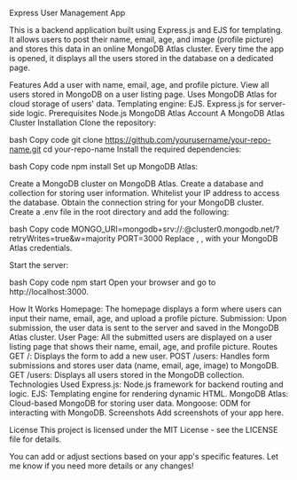 Express User Management App

This is a backend application built using Express.js and EJS for templating. It allows users to post their name, email, age, and image (profile picture) and stores this data in an online MongoDB Atlas cluster. Every time the app is opened, it displays all the users stored in the database on a dedicated page.

Features
Add a user with name, email, age, and profile picture.
View all users stored in MongoDB on a user listing page.
Uses MongoDB Atlas for cloud storage of users' data.
Templating engine: EJS.
Express.js for server-side logic.
Prerequisites
Node.js
MongoDB Atlas Account
A MongoDB Atlas Cluster
Installation
Clone the repository:

bash
Copy code
git clone https://github.com/yourusername/your-repo-name.git
cd your-repo-name
Install the required dependencies:

bash
Copy code
npm install
Set up MongoDB Atlas:

Create a MongoDB cluster on MongoDB Atlas.
Create a database and collection for storing user information.
Whitelist your IP address to access the database.
Obtain the connection string for your MongoDB cluster.
Create a .env file in the root directory and add the following:

bash
Copy code
MONGO_URI=mongodb+srv://<username>:<password>@cluster0.mongodb.net/<database>?retryWrites=true&w=majority
PORT=3000
Replace <username>, <password>, <database> with your MongoDB Atlas credentials.

Start the server:

bash
Copy code
npm start
Open your browser and go to http://localhost:3000.

How It Works
Homepage: The homepage displays a form where users can input their name, email, age, and upload a profile picture.
Submission: Upon submission, the user data is sent to the server and saved in the MongoDB Atlas cluster.
User Page: All the submitted users are displayed on a user listing page that shows their name, email, age, and profile picture.
Routes
GET /: Displays the form to add a new user.
POST /users: Handles form submissions and stores user data (name, email, age, image) to MongoDB.
GET /users: Displays all users stored in the MongoDB collection.
Technologies Used
Express.js: Node.js framework for backend routing and logic.
EJS: Templating engine for rendering dynamic HTML.
MongoDB Atlas: Cloud-based MongoDB for storing user data.
Mongoose: ODM for interacting with MongoDB.
Screenshots
Add screenshots of your app here.

License
This project is licensed under the MIT License - see the LICENSE file for details.

You can add or adjust sections based on your app's specific features. Let me know if you need more details or any changes!
